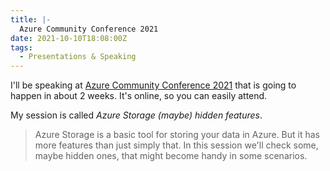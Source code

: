 ```yaml
---
title: |-
  Azure Community Conference 2021
date: 2021-10-10T18:08:00Z
tags:
  - Presentations & Speaking
---
```

I'll be speaking at [Azure Community Conference 2021][1] that is going to happen in about 2 weeks. It's online, so you can easily attend.

<!-- excerpt -->

My session is called _Azure Storage (maybe) hidden features_.

> Azure Storage is a basic tool for storing your data in Azure. But it has more features than just simply that. In this session we'll check some, maybe hidden ones, that might become handy in some scenarios.

[1]: https://azconf.dev/